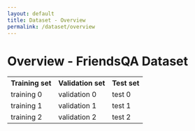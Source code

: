 ```yaml
---
layout: default
title: Dataset - Overview
permalink: /dataset/overview
---
```


<link rel="stylesheet" href="/assets/css/dataset.css">

<div class="overview content-container">
  <h1 class = "content-title">
    Overview - FriendsQA Dataset
  </h1>
  <div class="content-item">
    <table id="overview">
      <tr>
        <th>Training set</th>
        <th>Validation set</th>
        <th>Test set</th>
      </tr>
      <tr>
        <td>training 0</td>
        <td>validation 0</td>
        <td>test 0</td>
      </tr>
      <tr>
        <td>training 1</td>
        <td>validation 1</td>
        <td>test 1</td>
      </tr>
      <tr>
        <td>training 2</td>
        <td>validation 2</td>
        <td>test 2</td>
      </tr>
    </table>
  </div>
</div>
